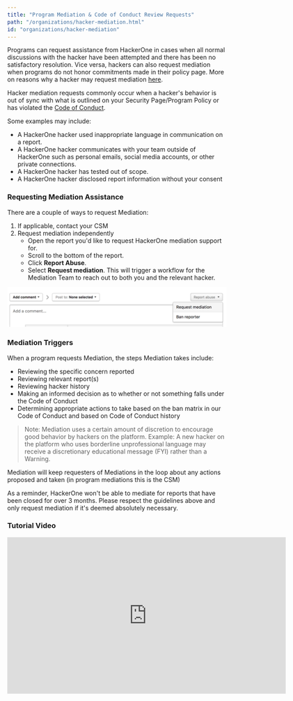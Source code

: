 ```yaml
---
title: "Program Mediation & Code of Conduct Review Requests"
path: "/organizations/hacker-mediation.html"
id: "organizations/hacker-mediation"
---
```


Programs can request assistance from HackerOne in cases when all normal discussions with the hacker have been attempted and there has been no satisfactory resolution. Vice versa, hackers can also request mediation when programs do not honor commitments made in their policy page. More on reasons why a hacker may request mediation [here](/hackers/hacker-mediation.html).

Hacker mediation requests commonly occur when a hacker's behavior is out of sync with what is outlined on your Security Page/Program Policy or has violated the [Code of Conduct](https://www.hackerone.com/policies/code-of-conduct).

Some examples may include:
* A HackerOne hacker used inappropriate language in communication on a report.
* A HackerOne hacker communicates with your team outside of HackerOne such as personal emails, social media accounts, or other private connections.
* A HackerOne hacker has tested out of scope.
* A HackerOne hacker disclosed report information without your consent


### Requesting Mediation Assistance
There are a couple of ways to request Mediation:
1. If applicable, contact your CSM
1. Request mediation independently
    * Open the report you'd like to request HackerOne mediation support for.
    * Scroll to the bottom of the report.
    * Click **Report Abuse**.
    * Select **Request mediation**. This will trigger a workflow for the Mediation Team to reach out to both you and the relevant hacker.

![examples-of-misconduct-1](./images/examples-of-misconduct-1.png)


### Mediation Triggers
When a program requests Mediation, the steps Mediation takes include:
* Reviewing the specific concern reported
* Reviewing relevant report(s)
* Reviewing hacker history
* Making an informed decision as to whether or not something falls under the Code of Conduct
* Determining appropriate actions to take based on the ban matrix in our Code of Conduct and based on Code of Conduct history

>Note: Mediation uses a certain amount of discretion to encourage good behavior by hackers on the platform. Example: A new hacker on the platform who uses borderline unprofessional language may receive a discretionary educational message (FYI) rather than a Warning.

Mediation will keep requesters of Mediations in the loop about any actions proposed and taken (in program mediations this is the CSM)

As a reminder, HackerOne won't be able to mediate for reports that have been closed for over 3 months. Please respect the guidelines above and only request mediation if it's deemed absolutely necessary.


### Tutorial Video
<iframe id="ytplayer" type="text/html" width="640" height="360" src="https://www.youtube-nocookie.com/embed/Ie5nuTJrMNA" frameborder="0" allowfullscreen></iframe>
